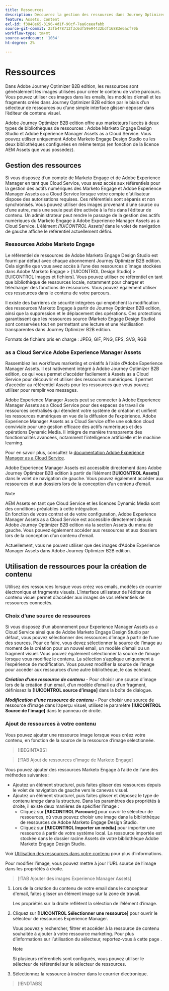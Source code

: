```yaml
---
title: Ressources
description: Découvrez la gestion des ressources dans Journey Optimizer B2B edition.
feature: Assets, Content
exl-id: f3848e65-3196-4d1f-90cf-7aa6ceeafabb
source-git-commit: 23fb478712f3c6df59e94432bdf16883e6acf70b
workflow-type: tm+mt
source-wordcount: '1034'
ht-degree: 2%

---
```


# Ressources

Dans Adobe Journey Optimizer B2B edition, les ressources sont généralement les images utilisées pour créer le contenu de votre parcours. Vous pouvez utiliser ces images dans les emails, les modèles d’email et les fragments créés dans Journey Optimizer B2B edition par le biais d’un sélecteur de ressources ou d’une simple interface glisser-déposer dans l’éditeur de contenu visuel.

Adobe Journey Optimizer B2B edition offre aux marketeurs l’accès à deux types de bibliothèques de ressources : Adobe Marketo Engage Design Studio et Adobe Experience Manager Assets as a Cloud Service. Vous pouvez utiliser uniquement Adobe Marketo Engage Design Studio ou les deux bibliothèques configurées en même temps (en fonction de la licence AEM Assets que vous possédez).

## Gestion des ressources

Si vous disposez d’un compte de Marketo Engage et de Adobe Experience Manager en tant que Cloud Service, vous avez accès aux référentiels pour la gestion des actifs numériques des Marketo Engage et Adobe Experience Manager Assets as a Cloud Service lorsque votre compte d’utilisateur dispose des autorisations requises. Ces référentiels sont séparés et non synchronisés. Vous pouvez utiliser des images provenant d’une source ou d’une autre, mais une seule peut être activée à la fois dans l’éditeur de contenu. Un administrateur peut rendre le passage de la gestion des actifs numériques du Marketo Engage à Adobe Experience Manager Assets as a Cloud Service. L’élément _[!UICONTROL Assets]_ dans le volet de navigation de gauche affiche le référentiel actuellement défini.

### Ressources Adobe Marketo Engage

Le référentiel de ressources de Adobe Marketo Engage Design Studio est fourni par défaut avec chaque abonnement Journey Optimizer B2B edition. Cela signifie que vous avez accès à l’une des ressources d’image stockées dans Adobe Marketo Engage > [!UICONTROL Design Studio] > [!UICONTROL Images et fichiers]. Vous pouvez utiliser ce référentiel en tant que bibliothèque de ressources locale, notamment pour charger et télécharger des fonctions de ressources. Vous pouvez également utiliser ces ressources dans le contenu de votre parcours.

Il existe des barrières de sécurité intégrées qui empêchent la modification des ressources Marketo Engage à partir de Journey Optimizer B2B edition, ainsi que la suppression et le déplacement des opérations. Ces protections garantissent que les ressources source (Marketo Engage Design Studio) sont conservées tout en permettant une lecture et une réutilisation transparentes dans Journey Optimizer B2B edition.

Formats de fichiers pris en charge : JPEG, GIF, PNG, EPS, SVG, RGB

### as a Cloud Service Adobe Experience Manager Assets

Rassemblez les workflows marketing et créatifs à l’aide d’Adobe Experience Manager Assets. Il est nativement intégré à Adobe Journey Optimizer B2B edition, ce qui vous permet d’accéder facilement à Assets as a Cloud Service pour découvrir et utiliser des ressources numériques. Il permet d’accéder au référentiel Assets pour les ressources que vous pouvez utiliser pour remplir vos messages.

Adobe Experience Manager Assets peut se connecter à Adobe Experience Manager Assets as a Cloud Service pour des espaces de travail de ressources centralisés qui étendent votre système de création et unifient les ressources numériques en vue de la diffusion de l’expérience. Adobe Experience Manager Assets as a Cloud Service offre une solution cloud conviviale pour une gestion efficace des actifs numériques et des opérations Dynamic Media. Il intègre de manière transparente des fonctionnalités avancées, notamment l’intelligence artificielle et le machine learning.

Pour en savoir plus, consultez la [documentation Adobe Experience Manager as a Cloud Service](https://experienceleague.adobe.com/fr/docs/experience-manager-cloud-service/content/assets/overview).

Adobe Experience Manager Assets est accessible directement dans Adobe Journey Optimizer B2B edition à partir de l’élément **[!UICONTROL Assets]** dans le volet de navigation de gauche. Vous pouvez également accéder aux ressources et aux dossiers lors de la conception d’un contenu d’email.

>[!NOTE]
>
>AEM Assets en tant que Cloud Service et les licences Dynamic Media sont des conditions préalables à cette intégration.<br/>
>En fonction de votre contrat et de votre configuration, Adobe Experience Manager Assets as a Cloud Service est accessible directement depuis Adobe Journey Optimizer B2B edition via la section Assets du menu de gauche. Vous pouvez également accéder aux ressources et aux dossiers lors de la conception d’un contenu d’email.

Actuellement, vous ne pouvez utiliser que des images d’Adobe Experience Manager Assets dans Adobe Journey Optimizer B2B edition.

## Utilisation de ressources pour la création de contenu

Utilisez des ressources lorsque vous créez vos emails, modèles de courrier électronique et fragments visuels. L’interface utilisateur de l’éditeur de contenu visuel permet d’accéder aux images de vos référentiels de ressources connectés.

### Choix d’une source de ressources

Si vous disposez d’un abonnement pour Experience Manager Assets as a Cloud Service ainsi que de Adobe Marketo Engage Design Studio par défaut, vous pouvez sélectionner des ressources d’image à partir de l’une des sources. Pour ce faire, vous devez sélectionner la source de l’image au moment de la création pour un nouvel email, un modèle d’email ou un fragment visuel. Vous pouvez également sélectionner la source de l’image lorsque vous modifiez le contenu. La sélection s’applique uniquement à l’expérience de modification. Vous pouvez modifier la source de l’image pour accéder aux ressources d’une autre bibliothèque, le cas échéant.

_**Création d’une ressource de contenu**_ - Pour choisir une source d’image lors de la création d’un email, d’un modèle d’email ou d’un fragment, définissez la **[!UICONTROL source d’image]** dans la boîte de dialogue.

_**Modification d’une ressource de contenu**_ - Pour choisir une source de ressource d’image dans l’aperçu visuel, utilisez le paramètre **[!UICONTROL Source de l’image]** dans le panneau de droite.

### Ajout de ressources à votre contenu

Vous pouvez ajouter une ressource image lorsque vous créez votre contenu, en fonction de la source de la ressource d’image sélectionnée.

>[!BEGINTABS]

>[!TAB  Ajout de ressources d’image de Marketo Engage]

Vous pouvez ajouter des ressources Marketo Engage à l’aide de l’une des méthodes suivantes :

* Ajoutez un élément structurel, puis faites glisser des ressources depuis le volet de navigation de gauche vers le canevas visuel.
* Ajoutez un élément structurel, puis faites glisser et déposez le type de contenu _image_ dans la structure. Dans les paramètres des propriétés à droite, il existe deux manières de spécifier l’image :
   * Cliquez sur **[!UICONTROL Parcourir]** pour ouvrir le sélecteur de ressources, où vous pouvez choisir une image dans la bibliothèque de ressources de Adobe Marketo Engage Design Studio.
   * Cliquez sur **[!UICONTROL Importer un média]** pour importer une ressource à partir de votre système local. La ressource importée est stockée dans le dossier racine Assets de votre bibliothèque Adobe Marketo Engage Design Studio.

Voir [Utilisation des ressources dans votre contenu](./marketo-engage-design-studio.md#use-assets-in-your-content) pour plus d’informations.

Pour modifier l’image, vous pouvez mettre à jour l’URL source de l’image dans les propriétés à droite.

>[!TAB Ajouter des images Experience Manager Assets]

1. Lors de la création du contenu de votre email dans le concepteur d&#39;email, faites glisser un élément image sur la zone de travail.

   Les propriétés sur la droite reflètent la sélection de l’élément d’image.

1. Cliquez sur **[!UICONTROL Sélectionner une ressource]** pour ouvrir le sélecteur de ressources Experience Manager.

   Vous pouvez y rechercher, filtrer et accéder à la ressource de contenu souhaitée à ajouter à votre ressource marketing. Pour plus d’informations sur l’utilisation du sélecteur, reportez-vous à cette page .

   >[!NOTE]
   >
   >Si plusieurs référentiels sont configurés, vous pouvez utiliser le sélecteur de référentiel sur le sélecteur de ressources.

1. Sélectionnez la ressource à insérer dans le courrier électronique.

>[!ENDTABS]
